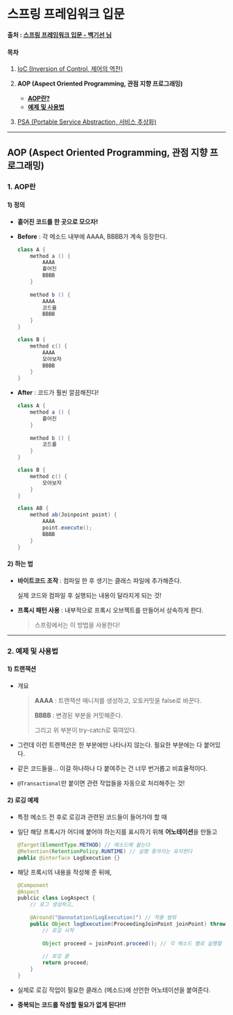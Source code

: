 # 스프링 프레임워크 입문

**출처 : [스프링 프레임워크 입문 - 백기선 님](https://www.inflearn.com/course/spring/)**

#### 목차

1. [IoC (Inversion of Control, 제어의 역전)](https://github.com/3457soso/study-spring-framework/blob/master/1_spring-intro/01_IoC.md)

2. **AOP (Aspect Oriented Programming, 관점 지향 프로그래밍)**

   - [**AOP란?**](#1-AOP란)
   - [**예제 및 사용법**](#2-예제-및-사용법)

3. [PSA (Portable Service Abstraction, 서비스 추상화)](https://github.com/3457soso/study-spring-framework/blob/master/1_spring-intro/03_PSA.md)

    

___

## AOP (Aspect Oriented Programming, 관점 지향 프로그래밍)

### 1. AOP란

#### 1) 정의

- **흩어진 코드를 한 곳으로 모으자!**

- **Before** : 각 메소드 내부에 AAAA, BBBB가 계속 등장한다.

  ```java
  class A {
      method a () {
          AAAA
          흩어진
          BBBB
      }
      
      method b () {
          AAAA
          코드를
          BBBB
      }
  }
  
  class B {
      method c() {
          AAAA
          모아보자
          BBBB
      }
  }
  ```

  

- **After** : 코드가 훨씬 깔끔해진다!

  ```java
  class A {
      method a () {
          흩어진
      }
      
      method b () {
          코드를
      }
  }
  
  class B {
      method c() {
          모아보자
      }
  }
  
  class AB {
      method ab(Joinpoint point) {
          AAAA
          point.execute();
          BBBB
      }
  }
  ```



#### 2) 하는 법

- **바이트코드 조작** : 컴파일 한 후 생기는 클래스 파일에 추가해준다.

  실제 코드와 컴파일 후 실행되는 내용이 달라지게 되는 것!

- **프록시 패턴 사용** : 내부적으로 프록시 오브젝트를 만들어서 상속하게 한다.

  > 스프링에서는 이 방법을 사용한다!



___

### 2. 예제 및 사용법

#### 1) 트랜잭션

- 개요

  > **AAAA** : 트랜잭션 매니저를 생성하고, 오토커밋을 false로 바꾼다.
  >
  > **BBBB** : 변경된 부분을 커밋해준다.
  >
  > 그리고 위 부분이 try-catch로 묶여있다.

- 그런데 이런 트랜잭션은 한 부분에만 나타나지 않는다. 필요한 부분에는 다 붙어있다. 

- 같은 코드들을... 이걸 하나하나 다 붙여주는 건 너무 번거롭고 비효율적이다.

- `@Transactional`만 붙이면 관련 작업들을 자동으로 처리해주는 것! 

  

#### 2) 로깅 예제

- 특정 메소드 전 후로 로깅과 관련된 코드들이 들어가야 할 때

- 일단 해당 프록시가 어디에 붙어야 하는지를 표시하기 위해 **어노테이션**을 만들고

  ```java
  @Target(ElementType.METHOD) // 메소드에 붙는다
  @Retention(RetentionPolicy.RUNTIME) // 실행 중까지는 유지한다
  public @interface LogExecution {}
  ```

- 해당 프록시의 내용을 작성해 준 뒤에,

  ```java
  @Component
  @Aspect
  publcic class LogAspect {
      // 로그 생성하고,
      
      @Around("@annotation(LogExecution)") // 적용 범위
      public Object logExecution(ProceedingJoinPoint joinPoint) throws Throwable {
          // 로깅 시작
          
          Object proceed = joinPoint.proceed(); // 각 메소드 별로 실행할 부분
          
          // 로깅 끝
          return proceed;
      }
  }
  ```

- 실제로 로깅 작업이 필요한 클래스 (메소드)에 선언한 어노테이션을 붙여준다.

- **중복되는 코드를 작성할 필요가 없게 된다!!!**
